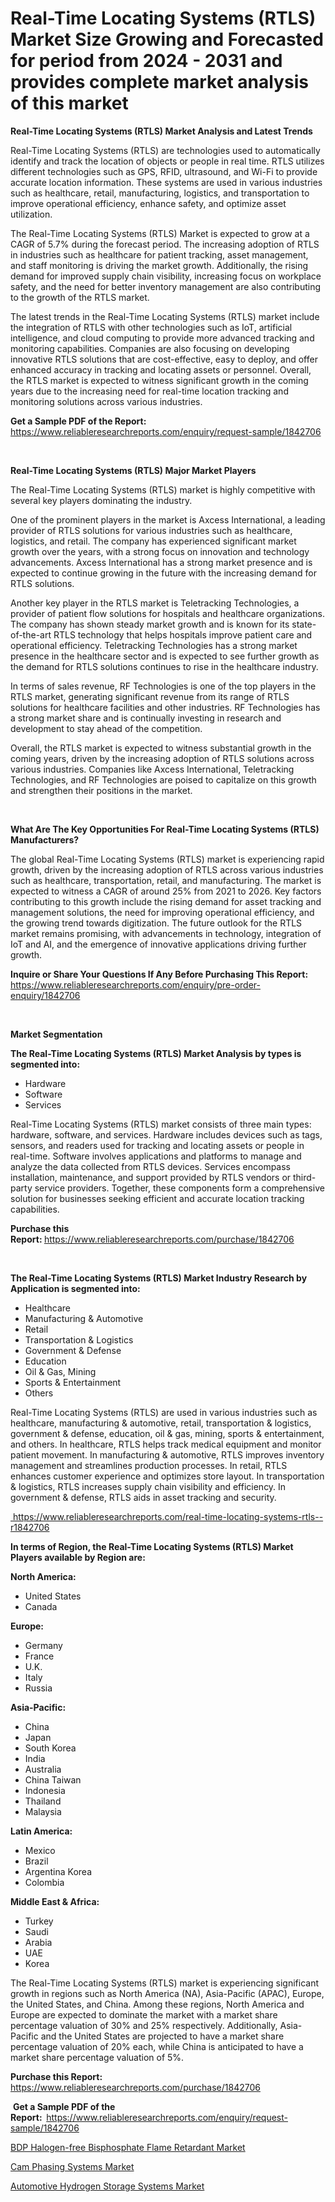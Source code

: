 <p><h1>Real-Time Locating Systems (RTLS) Market Size Growing and Forecasted for period from 2024 - 2031 and provides complete market analysis of this market</h1></p><p><strong>Real-Time Locating Systems (RTLS) Market Analysis and Latest Trends</strong></p>
<p><p>Real-Time Locating Systems (RTLS) are technologies used to automatically identify and track the location of objects or people in real time. RTLS utilizes different technologies such as GPS, RFID, ultrasound, and Wi-Fi to provide accurate location information. These systems are used in various industries such as healthcare, retail, manufacturing, logistics, and transportation to improve operational efficiency, enhance safety, and optimize asset utilization.</p><p>The Real-Time Locating Systems (RTLS) Market is expected to grow at a CAGR of 5.7% during the forecast period. The increasing adoption of RTLS in industries such as healthcare for patient tracking, asset management, and staff monitoring is driving the market growth. Additionally, the rising demand for improved supply chain visibility, increasing focus on workplace safety, and the need for better inventory management are also contributing to the growth of the RTLS market.</p><p>The latest trends in the Real-Time Locating Systems (RTLS) market include the integration of RTLS with other technologies such as IoT, artificial intelligence, and cloud computing to provide more advanced tracking and monitoring capabilities. Companies are also focusing on developing innovative RTLS solutions that are cost-effective, easy to deploy, and offer enhanced accuracy in tracking and locating assets or personnel. Overall, the RTLS market is expected to witness significant growth in the coming years due to the increasing need for real-time location tracking and monitoring solutions across various industries.</p></p>
<p><strong>Get a Sample PDF of the Report:&nbsp;</strong> <a href="https://www.reliableresearchreports.com/enquiry/request-sample/1842706">https://www.reliableresearchreports.com/enquiry/request-sample/1842706</a></p>
<p>&nbsp;</p>
<p><strong>Real-Time Locating Systems (RTLS) Major Market Players</strong></p>
<p><p>The Real-Time Locating Systems (RTLS) market is highly competitive with several key players dominating the industry. </p><p>One of the prominent players in the market is Axcess International, a leading provider of RTLS solutions for various industries such as healthcare, logistics, and retail. The company has experienced significant market growth over the years, with a strong focus on innovation and technology advancements. Axcess International has a strong market presence and is expected to continue growing in the future with the increasing demand for RTLS solutions.</p><p>Another key player in the RTLS market is Teletracking Technologies, a provider of patient flow solutions for hospitals and healthcare organizations. The company has shown steady market growth and is known for its state-of-the-art RTLS technology that helps hospitals improve patient care and operational efficiency. Teletracking Technologies has a strong market presence in the healthcare sector and is expected to see further growth as the demand for RTLS solutions continues to rise in the healthcare industry.</p><p>In terms of sales revenue, RF Technologies is one of the top players in the RTLS market, generating significant revenue from its range of RTLS solutions for healthcare facilities and other industries. RF Technologies has a strong market share and is continually investing in research and development to stay ahead of the competition.</p><p>Overall, the RTLS market is expected to witness substantial growth in the coming years, driven by the increasing adoption of RTLS solutions across various industries. Companies like Axcess International, Teletracking Technologies, and RF Technologies are poised to capitalize on this growth and strengthen their positions in the market.</p></p>
<p>&nbsp;</p>
<p><strong>What Are The Key Opportunities For Real-Time Locating Systems (RTLS) Manufacturers?</strong></p>
<p><p>The global Real-Time Locating Systems (RTLS) market is experiencing rapid growth, driven by the increasing adoption of RTLS across various industries such as healthcare, transportation, retail, and manufacturing. The market is expected to witness a CAGR of around 25% from 2021 to 2026. Key factors contributing to this growth include the rising demand for asset tracking and management solutions, the need for improving operational efficiency, and the growing trend towards digitization. The future outlook for the RTLS market remains promising, with advancements in technology, integration of IoT and AI, and the emergence of innovative applications driving further growth.</p></p>
<p><strong>Inquire or Share Your Questions If Any Before Purchasing This Report:</strong> <a href="https://www.reliableresearchreports.com/enquiry/pre-order-enquiry/1842706">https://www.reliableresearchreports.com/enquiry/pre-order-enquiry/1842706</a></p>
<p>&nbsp;</p>
<p><strong>Market Segmentation</strong></p>
<p><strong>The Real-Time Locating Systems (RTLS) Market Analysis by types is segmented into:</strong></p>
<p><ul><li>Hardware</li><li>Software</li><li>Services</li></ul></p>
<p><p>Real-Time Locating Systems (RTLS) market consists of three main types: hardware, software, and services. Hardware includes devices such as tags, sensors, and readers used for tracking and locating assets or people in real-time. Software involves applications and platforms to manage and analyze the data collected from RTLS devices. Services encompass installation, maintenance, and support provided by RTLS vendors or third-party service providers. Together, these components form a comprehensive solution for businesses seeking efficient and accurate location tracking capabilities.</p></p>
<p><strong>Purchase this Report:&nbsp;</strong><a href="https://www.reliableresearchreports.com/purchase/1842706">https://www.reliableresearchreports.com/purchase/1842706</a></p>
<p>&nbsp;</p>
<p><strong>The Real-Time Locating Systems (RTLS) Market Industry Research by Application is segmented into:</strong></p>
<p><ul><li>Healthcare</li><li>Manufacturing & Automotive</li><li>Retail</li><li>Transportation & Logistics</li><li>Government & Defense</li><li>Education</li><li>Oil & Gas, Mining</li><li>Sports & Entertainment</li><li>Others</li></ul></p>
<p><p>Real-Time Locating Systems (RTLS) are used in various industries such as healthcare, manufacturing & automotive, retail, transportation & logistics, government & defense, education, oil & gas, mining, sports & entertainment, and others. In healthcare, RTLS helps track medical equipment and monitor patient movement. In manufacturing & automotive, RTLS improves inventory management and streamlines production processes. In retail, RTLS enhances customer experience and optimizes store layout. In transportation & logistics, RTLS increases supply chain visibility and efficiency. In government & defense, RTLS aids in asset tracking and security.</p></p>
<p><a href="https://www.reliableresearchreports.com/real-time-locating-systems-rtls--r1842706">&nbsp;https://www.reliableresearchreports.com/real-time-locating-systems-rtls--r1842706</a></p>
<p><strong>In terms of Region, the Real-Time Locating Systems (RTLS) Market Players available by Region are:</strong></p>
<p>
    <p> <strong> North America: </strong>
        <ul>
            <li>United States</li>
            <li>Canada</li>
        </ul>
        </p> 
    <p> <strong> Europe: </strong>
        <ul>
            <li>Germany</li>
            <li>France</li>
            <li>U.K.</li>
            <li>Italy</li>
            <li>Russia</li>
        </ul>
        </p> 
    <p> <strong> Asia-Pacific: </strong>
        <ul>
            <li>China</li>
            <li>Japan</li>
            <li>South Korea</li>
            <li>India</li>
            <li>Australia</li>
            <li>China Taiwan</li>
            <li>Indonesia</li>
            <li>Thailand</li>
            <li>Malaysia</li>
        </ul>
        </p> 
    <p> <strong> Latin America: </strong>
        <ul>
            <li>Mexico</li>
            <li>Brazil</li>
            <li>Argentina Korea</li>
            <li>Colombia</li>
        </ul>
        </p> 
    <p> <strong> Middle East & Africa: </strong>
        <ul>
            <li>Turkey</li>
            <li>Saudi</li>
            <li>Arabia</li>
            <li>UAE</li>
            <li>Korea</li>
        </ul>
    </p>
    </p>
<p><p>The Real-Time Locating Systems (RTLS) market is experiencing significant growth in regions such as North America (NA), Asia-Pacific (APAC), Europe, the United States, and China. Among these regions, North America and Europe are expected to dominate the market with a market share percentage valuation of 30% and 25% respectively. Additionally, Asia-Pacific and the United States are projected to have a market share percentage valuation of 20% each, while China is anticipated to have a market share percentage valuation of 5%.</p></p>
<p><strong>Purchase this Report: </strong><a href="https://www.reliableresearchreports.com/purchase/1842706">https://www.reliableresearchreports.com/purchase/1842706</a></p>
<p>&nbsp;<strong>Get a Sample PDF of the Report:&nbsp;&nbsp;</strong><a href="https://www.reliableresearchreports.com/enquiry/request-sample/1842706">https://www.reliableresearchreports.com/enquiry/request-sample/1842706</a></p>
<p><strong></strong></p>
<p><p><a href="https://github.com/avakerr6577/Market-Research-Report-List-1/blob/main/bdp-halogen-free-bisphosphate-flame-retardant-market.md">BDP Halogen-free Bisphosphate Flame Retardant Market</a></p><p><a href="https://github.com/jackCarlson644/Market-Research-Report-List-1/blob/main/cam-phasing-systems-market.md">Cam Phasing Systems Market</a></p><p><a href="https://github.com/courtnhaw34343/Market-Research-Report-List-1/blob/main/automotive-hydrogen-storage-systems-market.md">Automotive Hydrogen Storage Systems Market</a></p></p>